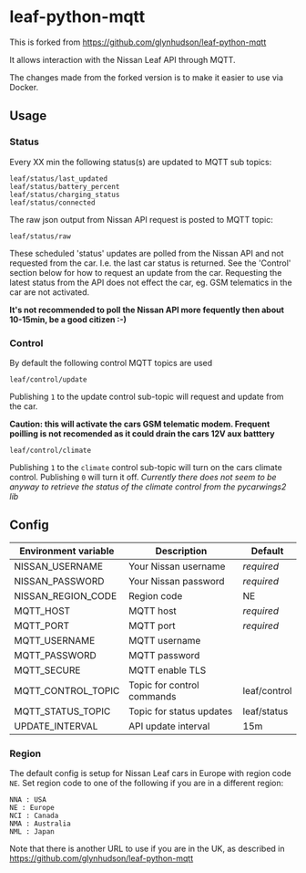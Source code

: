 # leaf-python-mqtt

This is forked from https://github.com/glynhudson/leaf-python-mqtt

It allows interaction with the Nissan Leaf API through MQTT.

The changes made from the forked version is to make it easier to use via Docker.

## Usage

### Status

Every XX min the following status(s) are updated to MQTT sub topics:

```
leaf/status/last_updated
leaf/status/battery_percent
leaf/status/charging_status
leaf/status/connected
```

The raw json output from Nissan API request is posted to MQTT topic:

`leaf/status/raw`

These scheduled 'status' updates are polled from the Nissan API and not requested from the car. I.e. the last car status is returned. See the 'Control' section below for how to request an update from the car. Requesting the latest status from the API does not effect the car, eg. GSM telematics in the car are not activated.

**It's not recommended to poll the Nissan API more fequently then about 10-15min, be a good citizen :-)**

### Control

By default the following control MQTT topics are used

`leaf/control/update`

Publishing `1` to the update control sub-topic will request and update from the car.

**Caution: this will activate the cars GSM telematic modem. Frequent poilling is not recomended as it could drain the cars 12V aux batttery**

`leaf/control/climate`

Publishing `1` to the `climate` control sub-topic will turn on the cars climate control. Publishing `0` will turn it off. *Currently there does not seem to be anyway to retrieve the status of the climate control from the pycarwings2 lib*

## Config
| Environment variable        | Description                | Default      |
| --------------------------- | -------------------------- | ------------ |
| NISSAN_USERNAME             | Your Nissan username       | _required_   |
| NISSAN_PASSWORD             | Your Nissan password       | _required_   |
| NISSAN_REGION_CODE          | Region code                | NE           |
| MQTT_HOST                   | MQTT host                  | _required_   |
| MQTT_PORT                   | MQTT port                  | _required_   |
| MQTT_USERNAME               | MQTT username              |              |
| MQTT_PASSWORD               | MQTT password              |              |
| MQTT_SECURE                 | MQTT enable TLS            |              |
| MQTT_CONTROL_TOPIC          | Topic for control commands | leaf/control |
| MQTT_STATUS_TOPIC           | Topic for status updates   | leaf/status  |
| UPDATE_INTERVAL             | API update interval        | 15m          |

### Region
The default config is setup for Nissan Leaf cars in Europe with region code `NE`. Set region code to one of the following if you are in a different region:

```
NNA : USA
NE : Europe
NCI : Canada
NMA : Australia
NML : Japan
```

Note that there is another URL to use if you are in the UK, as described in https://github.com/glynhudson/leaf-python-mqtt